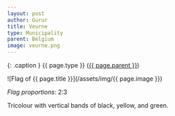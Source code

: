 ```yaml
---
layout: post
author: Gurur
title: Veurne
type: Municipality
parent: Belgium
image: veurne.png
---
```

{: .caption }
{{ page.type }} ([{{ page.parent }}](/2019/03/14/belgium.html))

![Flag of {{ page.title }}](/assets/img/{{ page.image }})

*Flag proportions*: 2:3

Tricolour with vertical bands of black, yellow, and green.